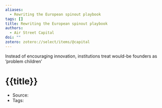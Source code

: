 ```yaml
---
aliases:
  - Rewriting the European spinout playbook
tags: []
title: Rewriting the European spinout playbook
authors:
  - Air Street Capital
doi: ""
zotero: zotero://select/items/@capital
---
```

<!-- START_ABSTRACT -->
Instead of encouraging innovation, institutions treat would-be founders as ‘problem children’
<!-- END_ABSTRACT -->

<!-- START_TEMPLATE -->
# {{title}}

- Source:
- Tags: 
<!-- END_TEMPLATE -->